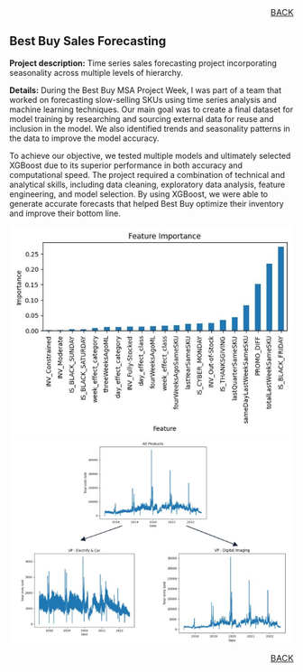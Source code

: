 <p align="right" style="font-size:15px"><a href="https://tcody6.github.io">BACK</a></p>

## Best Buy Sales Forecasting

**Project description:** Time series sales forecasting project incorporating seasonality across multiple levels of hierarchy.

**Details:** During the Best Buy MSA Project Week, I was part of a team that worked on forecasting slow-selling SKUs using time series analysis and machine learning techniques. Our main goal was to create a final dataset for model training by researching and sourcing external data for reuse and inclusion in the model. We also identified trends and seasonality patterns in the data to improve the model accuracy.

To achieve our objective, we tested multiple models and ultimately selected XGBoost due to its superior performance in both accuracy and computational speed. The project required a combination of technical and analytical skills, including data cleaning, exploratory data analysis, feature engineering, and model selection. By using XGBoost, we were able to generate accurate forecasts that helped Best Buy optimize their inventory and improve their bottom line.


<img src="images/FI.jpg?raw=true"/>
<img src="images/Trends.png?raw=true"/>

<p align="right" style="font-size:15px"><a href="https://tcody6.github.io">BACK</a></p>
